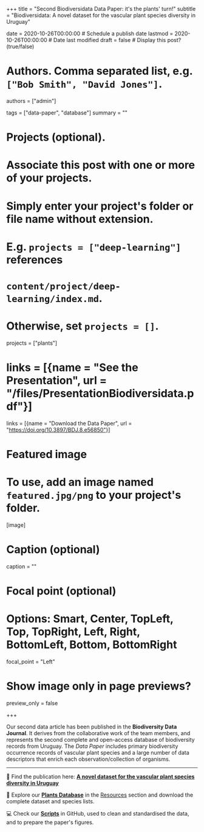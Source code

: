 +++
title = "Second Biodiversidata Data Paper: it's the plants' turn!"
subtitle = "Biodiversidata: A novel dataset for the vascular plant species diversity in Uruguay"

date = 2020-10-26T00:00:00  # Schedule a publish date
lastmod = 2020-10-26T00:00:00  # Date last modified
draft = false  # Display this post? (true/false)

# Authors. Comma separated list, e.g. `["Bob Smith", "David Jones"]`.
authors = ["admin"]

tags = ["data-paper", "database"]
summary = ""

# Projects (optional).
#   Associate this post with one or more of your projects.
#   Simply enter your project's folder or file name without extension.
#   E.g. `projects = ["deep-learning"]` references 
#   `content/project/deep-learning/index.md`.
#   Otherwise, set `projects = []`.
projects = ["plants"]

# links = [{name = "See the Presentation", url = "/files/PresentationBiodiversidata.pdf"}]
links = [{name = "Download the Data Paper", url = "https://doi.org/10.3897/BDJ.8.e56850"}]

# Featured image
# To use, add an image named `featured.jpg/png` to your project's folder. 
[image]
  # Caption (optional)
  caption = ""

  # Focal point (optional)
  # Options: Smart, Center, TopLeft, Top, TopRight, Left, Right, BottomLeft, Bottom, BottomRight
  focal_point = "Left"

  # Show image only in page previews?
  preview_only = false

+++

Our second data article has been published in the **Biodiversity Data Journal**. It derives from the collaborative work of the team members, and represents the second complete and open-access database of biodiversity records from Uruguay. The *Data Paper* includes primary biodiversity occurrence records of vascular plant species and a large number of data descriptors that enrich each observation/collection of organisms.

***

:page_with_curl: Find the publication here: [**A novel dataset for the vascular plant species diversity in Uruguay**](https://doi.org/10.3897/BDJ.8.e56850)  

:open_file_folder: Explore our [**Plants Database**](https://biodiversidata.org/es/project/plants/) in the [Resources](https://biodiversidata.org/es/#projects) section and download the complete dataset and species lists.  

:computer: Check our [**Scripts**](https://github.com/bienflorencia/rBiodiversidata) in GitHub, used to clean and standardised the data, and to prepare the paper's figures.  


